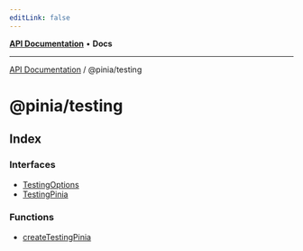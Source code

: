 ```yaml
---
editLink: false
---
```


[**API Documentation**](../../index.md) • **Docs**

***

[API Documentation](../../index.md) / @pinia/testing

# @pinia/testing

## Index

### Interfaces

- [TestingOptions](interfaces/TestingOptions.md)
- [TestingPinia](interfaces/TestingPinia.md)

### Functions

- [createTestingPinia](functions/createTestingPinia.md)
